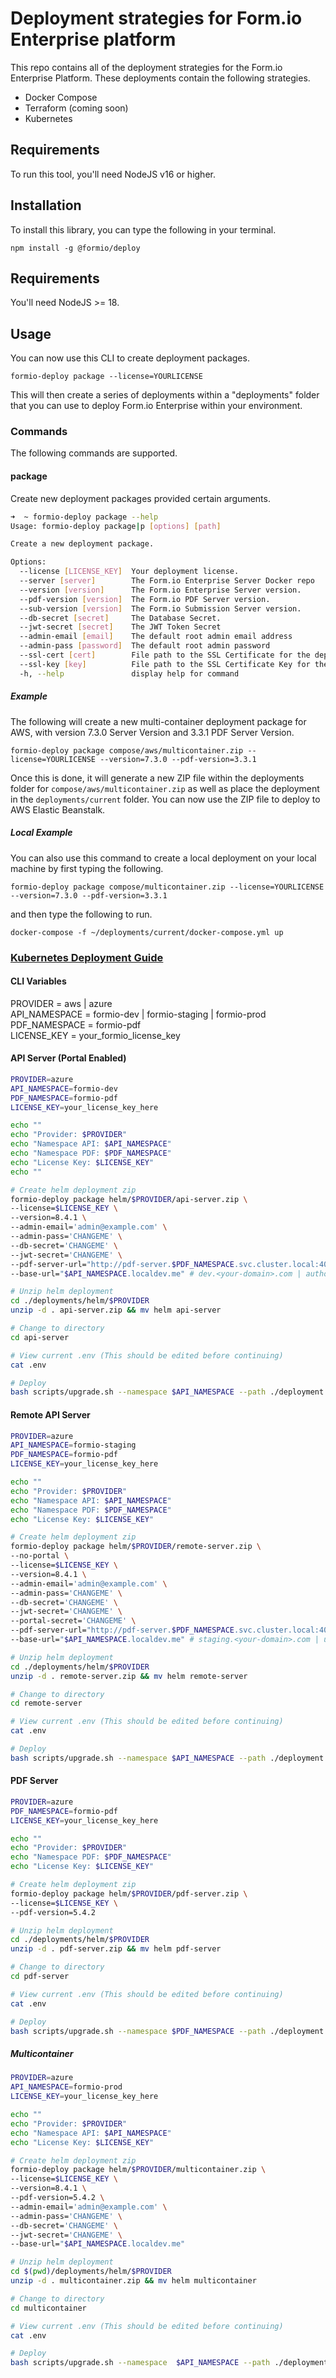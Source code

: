 # Deployment strategies for Form.io Enterprise platform
This repo contains all of the deployment strategies for the Form.io Enterprise Platform. These deployments contain the following strategies.

 - Docker Compose
 - Terraform (coming soon)
 - Kubernetes

## Requirements
To run this tool, you'll need NodeJS v16 or higher.

## Installation
To install this library, you can type the following in your terminal.

```
npm install -g @formio/deploy
```

## Requirements

You'll need NodeJS >= 18.

## Usage
You can now use this CLI to create deployment packages.

```
formio-deploy package --license=YOURLICENSE
```

This will then create a series of deployments within a "deployments" folder that you can use to deploy Form.io Enterprise within your environment.

### Commands
The following commands are supported.

#### package
Create new deployment packages provided certain arguments.

```sh
➜  ~ formio-deploy package --help
Usage: formio-deploy package|p [options] [path]

Create a new deployment package.

Options:
  --license [LICENSE_KEY]  Your deployment license.
  --server [server]        The Form.io Enterprise Server Docker repo
  --version [version]      The Form.io Enterprise Server version.
  --pdf-version [version]  The Form.io PDF Server version.
  --sub-version [version]  The Form.io Submission Server version.
  --db-secret [secret]     The Database Secret.
  --jwt-secret [secret]    The JWT Token Secret
  --admin-email [email]    The default root admin email address
  --admin-pass [password]  The default root admin password
  --ssl-cert [cert]        File path to the SSL Certificate for the deployment to enable SSL.
  --ssl-key [key]          File path to the SSL Certificate Key for the deployment to enable SSL.
  -h, --help               display help for command
```

##### Example
The following will create a new multi-container deployment package for AWS, with version 7.3.0 Server Version and 3.3.1 PDF Server Version.

```
formio-deploy package compose/aws/multicontainer.zip --license=YOURLICENSE --version=7.3.0 --pdf-version=3.3.1
```

Once this is done, it will generate a new ZIP file within the deployments folder for ```compose/aws/multicontainer.zip``` as well as place the deployment in the ```deployments/current``` folder.  You can now use the ZIP file to deploy to AWS Elastic Beanstalk.

##### Local Example
You can also use this command to create a local deployment on your local machine by first typing the following.

```
formio-deploy package compose/multicontainer.zip --license=YOURLICENSE --version=7.3.0 --pdf-version=3.3.1
```

and then type the following to run.

```
docker-compose -f ~/deployments/current/docker-compose.yml up
```

### [Kubernetes Deployment Guide](https://help.form.io/deployments/deployment-guide/kubernetes)

#### CLI Variables
PROVIDER = aws | azure  
API_NAMESPACE = formio-dev | formio-staging | formio-prod  
PDF_NAMESPACE = formio-pdf  
LICENSE_KEY = your_formio_license_key

#### API Server (Portal Enabled)

```sh
PROVIDER=azure
API_NAMESPACE=formio-dev
PDF_NAMESPACE=formio-pdf
LICENSE_KEY=your_license_key_here

echo ""
echo "Provider: $PROVIDER"
echo "Namespace API: $API_NAMESPACE"
echo "Namespace PDF: $PDF_NAMESPACE"
echo "License Key: $LICENSE_KEY"
echo ""

# Create helm deployment zip
formio-deploy package helm/$PROVIDER/api-server.zip \
--license=$LICENSE_KEY \
--version=8.4.1 \
--admin-email='admin@example.com' \
--admin-pass='CHANGEME' \
--db-secret='CHANGEME' \
--jwt-secret='CHANGEME' \
--pdf-server-url="http://pdf-server.$PDF_NAMESPACE.svc.cluster.local:4005" \
--base-url="$API_NAMESPACE.localdev.me" # dev.<your-domain>.com | authoring.<your-domain>.com

# Unzip helm deployment
cd ./deployments/helm/$PROVIDER
unzip -d . api-server.zip && mv helm api-server

# Change to directory
cd api-server

# View current .env (This should be edited before continuing)
cat .env

# Deploy
bash scripts/upgrade.sh --namespace $API_NAMESPACE --path ./deployment
```

#### Remote API Server

```sh
PROVIDER=azure
API_NAMESPACE=formio-staging
PDF_NAMESPACE=formio-pdf
LICENSE_KEY=your_license_key_here

echo ""
echo "Provider: $PROVIDER"
echo "Namespace API: $API_NAMESPACE"
echo "Namespace PDF: $PDF_NAMESPACE"
echo "License Key: $LICENSE_KEY"

# Create helm deployment zip
formio-deploy package helm/$PROVIDER/remote-server.zip \
--no-portal \
--license=$LICENSE_KEY \
--version=8.4.1 \
--admin-email='admin@example.com' \
--admin-pass='CHANGEME' \
--db-secret='CHANGEME' \
--jwt-secret='CHANGEME' \
--portal-secret='CHANGEME' \
--pdf-server-url="http://pdf-server.$PDF_NAMESPACE.svc.cluster.local:4005" \
--base-url="$API_NAMESPACE.localdev.me" # staging.<your-domain>.com | uat.<your-domain>.com | live.<your-domain>.com

# Unzip helm deployment
cd ./deployments/helm/$PROVIDER
unzip -d . remote-server.zip && mv helm remote-server

# Change to directory
cd remote-server

# View current .env (This should be edited before continuing)
cat .env

# Deploy
bash scripts/upgrade.sh --namespace $API_NAMESPACE --path ./deployment
```

#### PDF Server

```sh
PROVIDER=azure
PDF_NAMESPACE=formio-pdf
LICENSE_KEY=your_license_key_here

echo ""
echo "Provider: $PROVIDER"
echo "Namespace PDF: $PDF_NAMESPACE"
echo "License Key: $LICENSE_KEY"

# Create helm deployment zip
formio-deploy package helm/$PROVIDER/pdf-server.zip \
--license=$LICENSE_KEY \
--pdf-version=5.4.2

# Unzip helm deployment
cd ./deployments/helm/$PROVIDER
unzip -d . pdf-server.zip && mv helm pdf-server

# Change to directory
cd pdf-server

# View current .env (This should be edited before continuing)
cat .env

# Deploy
bash scripts/upgrade.sh --namespace $PDF_NAMESPACE --path ./deployment
```

##### Multicontainer

```sh
PROVIDER=azure
API_NAMESPACE=formio-prod
LICENSE_KEY=your_license_key_here

echo ""
echo "Provider: $PROVIDER"
echo "Namespace API: $API_NAMESPACE"
echo "License Key: $LICENSE_KEY"

# Create helm deployment zip
formio-deploy package helm/$PROVIDER/multicontainer.zip \
--license=$LICENSE_KEY \
--version=8.4.1 \
--pdf-version=5.4.2 \
--admin-email='admin@example.com' \
--admin-pass='CHANGEME' \
--db-secret='CHANGEME' \
--jwt-secret='CHANGEME' \
--base-url="$API_NAMESPACE.localdev.me"

# Unzip helm deployment
cd $(pwd)/deployments/helm/$PROVIDER
unzip -d . multicontainer.zip && mv helm multicontainer

# Change to directory
cd multicontainer

# View current .env (This should be edited before continuing)
cat .env

# Deploy
bash scripts/upgrade.sh --namespace  $API_NAMESPACE --path ./deployment
```